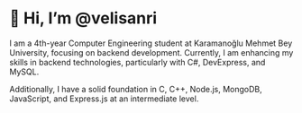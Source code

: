 # 👋 Hi, I’m @velisanri

I am a 4th-year Computer Engineering student at Karamanoğlu Mehmet Bey University, focusing on backend development. Currently, I am enhancing my skills in backend technologies, particularly with C#, DevExpress, and MySQL.

Additionally, I have a solid foundation in C, C++, Node.js, MongoDB, JavaScript, and Express.js at an intermediate level.
